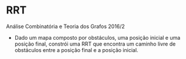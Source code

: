 # RRT
Análise Combinatória e Teoria dos Grafos 2016/2

- Dado um mapa composto por obstáculos, uma posição inicial e uma posição
final, constrói uma RRT que encontra um caminho livre de obstáculos entre a
posição final e a posição inicial. 
